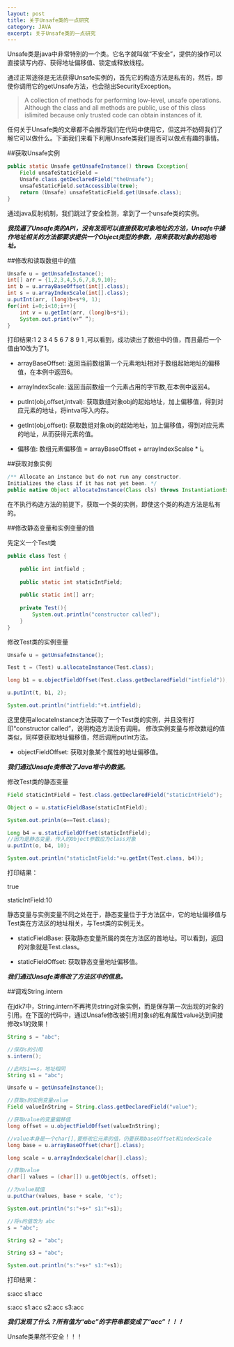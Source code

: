 ```yaml
---
layout: post
title: 关于Unsafe类的一点研究
category: JAVA
excerpt: 关于Unsafe类的一点研究
---
```

Unsafe类是java中非常特别的一个类。它名字就叫做“不安全”，提供的操作可以直接读写内存、获得地址偏移值、锁定或释放线程。

通过正常途径是无法获得Unsafe实例的，首先它的构造方法是私有的，然后，即使你调用它的getUnsafe方法，也会抛出SecurityException。

> A collection of methods for performing low-level, unsafe operations. Although the class and all methods are public, use of this class islimited because only trusted code can obtain instances of it.

任何关于Unsafe类的文章都不会推荐我们在代码中使用它，但这并不妨碍我们了解它可以做什么。下面我们来看下利用Unsafe类我们是否可以做点有趣的事情。

##获取Unsafe实例

~~~java
public static Unsafe getUnsafeInstance() throws Exception{
	Field unsafeStaticField = 
	Unsafe.class.getDeclaredField("theUnsafe");
	unsafeStaticField.setAccessible(true);
	return (Unsafe) unsafeStaticField.get(Unsafe.class);
}
~~~

通过java反射机制，我们跳过了安全检测，拿到了一个unsafe类的实例。

***我找遍了Unsafe类的API，没有发现可以直接获取对象地址的方法，Unsafe中操作地址相关的方法都要求提供一个Object类型的参数，用来获取对象的初始地址。***

##修改和读取数组中的值

~~~java
Unsafe u = getUnsafeInstance();
int[] arr = {1,2,3,4,5,6,7,8,9,10};
int b = u.arrayBaseOffset(int[].class);
int s = u.arrayIndexScale(int[].class);
u.putInt(arr, (long)b+s*9, 1);
for(int i=0;i<10;i++){
	int v = u.getInt(arr, (long)b+s*i);
	System.out.print(v+“ ”);
}
~~~

打印结果:1 2 3 4 5 6 7 8 9 1 ,可以看到，成功读出了数组中的值，而且最后一个值由10改为了1。

* arrayBaseOffset: 返回当前数组第一个元素地址相对于数组起始地址的偏移值，在本例中返回6。

* arrayIndexScale: 返回当前数组一个元素占用的字节数,在本例中返回4。

* putInt(obj,offset,intval): 获取数组对象obj的起始地址，加上偏移值，得到对应元素的地址，将intval写入内存。

* getInt(obj,offset): 获取数组对象obj的起始地址，加上偏移值，得到对应元素的地址，从而获得元素的值。

* 偏移值: 数组元素偏移值 = arrayBaseOffset + arrayIndexScalse \* i。

##获取对象实例

~~~java
/** Allocate an instance but do not run any constructor.
Initializes the class if it has not yet been. */
public native Object allocateInstance(Class cls) throws InstantiationException;
~~~

在不执行构造方法的前提下，获取一个类的实例，即使这个类的构造方法是私有的。

##修改静态变量和实例变量的值

先定义一个Test类

~~~java
public class Test {
	
	public int intfield ;
	
	public static int staticIntField;
	
	public static int[] arr;
	
	private Test(){
		System.out.println("constructor called");
	}
}
~~~

修改Test类的实例变量

~~~java
Unsafe u = getUnsafeInstance();

Test t = (Test) u.allocateInstance(Test.class);

long b1 = u.objectFieldOffset(Test.class.getDeclaredField("intfield"));

u.putInt(t, b1, 2);

System.out.println("intfield:"+t.intfield);
~~~

这里使用allocateInstance方法获取了一个Test类的实例，并且没有打印“constructor called”，说明构造方法没有调用。
修改实例变量与修改数组的值类似，同样要获取地址偏移值，然后调用putInt方法。

* objectFieldOffset: 获取对象某个属性的地址偏移值。

***我们通过Unsafe类修改了Java堆中的数据。***

修改Test类的静态变量

~~~java
Field staticIntField = Test.class.getDeclaredField("staticIntField");

Object o = u.staticFieldBase(staticIntField);

System.out.prinln(o==Test.class);

Long b4 = u.staticFieldOffset(staticIntField);
//因为是静态变量，传入的Object参数应为class对象
u.putInt(o, b4, 10);

System.out.println("staticIntField:"+u.getInt(Test.class, b4));	
~~~

打印结果：

true

staticIntField:10

静态变量与实例变量不同之处在于，静态变量位于于方法区中，它的地址偏移值与Test类在方法区的地址相关，与Test类的实例无关。

* staticFieldBase: 获取静态变量所属的类在方法区的首地址。可以看到，返回的对象就是Test.class。

* staticFieldOffset: 获取静态变量地址偏移值。

***我们通过Unsafe类修改了方法区中的信息。***

##调戏String.intern

在jdk7中，String.intern不再拷贝string对象实例，而是保存第一次出现的对象的引用。在下面的代码中，通过Unsafe修改被引用对象s的私有属性value达到间接修改s1的效果！

~~~java
String s = "abc";

//保存s的引用
s.intern();

//此时s1==s，地址相同
String s1 = "abc";

Unsafe u = getUnsafeInstance();

//获取s的实例变量value
Field valueInString = String.class.getDeclaredField("value");

//获取value的变量偏移值
long offset = u.objectFieldOffset(valueInString);

//value本身是一个char[],要修改它元素的值，仍要获取baseOffset和indexScale
long base = u.arrayBaseOffset(char[].class);

long scale = u.arrayIndexScale(char[].class);

//获取value
char[] values = (char[]) u.getObject(s, offset);

//为value赋值
u.putChar(values, base + scale, 'c');

System.out.println("s:"+s+" s1:"+s1);

//将s的值改为 abc
s = "abc";

String s2 = "abc";

String s3 = "abc";

System.out.println("s:"+s+" s1:"+s1);
~~~

打印结果：

s:acc s1:acc

s:acc s1:acc s2:acc s3:acc

***我们发现了什么？所有值为“abc”的字符串都变成了“acc”！！！***

Unsafe类果然不安全！！！




